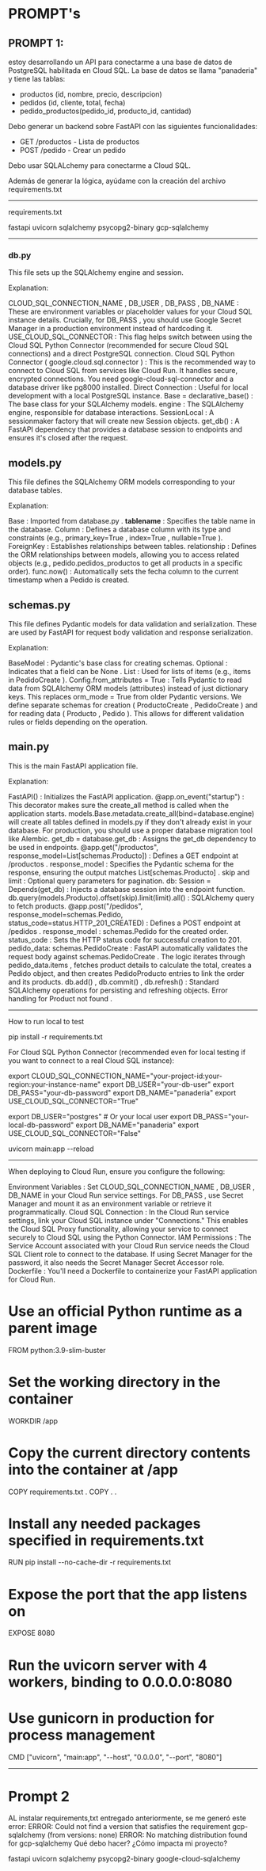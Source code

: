 # PROMPT's

## PROMPT 1:

estoy desarrollando un API para conectarme a una base de datos de PostgreSQL habilitada en Cloud SQL.
La base de datos se llama "panaderia" y tiene las tablas:
- productos (id, nombre, precio, descripcion)
- pedidos (id, cliente, total, fecha)
- pedido_productos(pedido_id, producto_id, cantidad)

Debo generar un backend sobre FastAPI con las siguientes funcionalidades:
- GET /productos - Lista de productos
- POST /pedido - Crear un pedido

Debo usar SQLALchemy para conectarme a Cloud SQL.

Además de generar la lógica, ayúdame con la creación del archivo requirements.txt

---
requirements.txt

fastapi
uvicorn
sqlalchemy
psycopg2-binary
gcp-sqlalchemy

---

### db.py

This file sets up the SQLAlchemy engine and session.

Explanation:

CLOUD_SQL_CONNECTION_NAME , DB_USER , DB_PASS , DB_NAME : These are environment variables or placeholder values for your Cloud SQL instance details. Crucially, for DB_PASS , you should use Google Secret Manager in a production environment instead of hardcoding it.
USE_CLOUD_SQL_CONNECTOR : This flag helps switch between using the Cloud SQL Python Connector (recommended for secure Cloud SQL connections) and a direct PostgreSQL connection.
Cloud SQL Python Connector ( google.cloud.sql.connector ) : This is the recommended way to connect to Cloud SQL from services like Cloud Run. It handles secure, encrypted connections. You need google-cloud-sql-connector and a database driver like pg8000 installed.
Direct Connection : Useful for local development with a local PostgreSQL instance.
Base = declarative_base() : The base class for your SQLAlchemy models.
engine : The SQLAlchemy engine, responsible for database interactions.
SessionLocal : A sessionmaker factory that will create new Session objects.
get_db() : A FastAPI dependency that provides a database session to endpoints and ensures it's closed after the request.


## models.py
This file defines the SQLAlchemy ORM models corresponding to your database tables.

Explanation:

Base : Imported from database.py .
__tablename__ : Specifies the table name in the database.
Column : Defines a database column with its type and constraints (e.g., primary_key=True , index=True , nullable=True ).
ForeignKey : Establishes relationships between tables.
relationship : Defines the ORM relationships between models, allowing you to access related objects (e.g., pedido.pedidos_productos to get all products in a specific order).
func.now() : Automatically sets the fecha column to the current timestamp when a Pedido is created.

## schemas.py
This file defines Pydantic models for data validation and serialization. These are used by FastAPI for request body validation and response serialization.

Explanation:

BaseModel : Pydantic's base class for creating schemas.
Optional : Indicates that a field can be None .
List : Used for lists of items (e.g., items in PedidoCreate ).
Config.from_attributes = True : Tells Pydantic to read data from SQLAlchemy ORM models (attributes) instead of just dictionary keys. This replaces orm_mode = True from older Pydantic versions.
We define separate schemas for creation ( ProductoCreate , PedidoCreate ) and for reading data ( Producto , Pedido ). This allows for different validation rules or fields depending on the operation.


## main.py
This is the main FastAPI application file.

Explanation:

FastAPI() : Initializes the FastAPI application.
@app.on_event("startup") : This decorator makes sure the create_all method is called when the application starts. models.Base.metadata.create_all(bind=database.engine) will create all tables defined in models.py if they don't already exist in your database. For production, you should use a proper database migration tool like Alembic.
get_db = database.get_db : Assigns the get_db dependency to be used in endpoints.
@app.get("/productos", response_model=List[schemas.Producto]) :
Defines a GET endpoint at /productos .
response_model : Specifies the Pydantic schema for the response, ensuring the output matches List[schemas.Producto] .
skip and limit : Optional query parameters for pagination.
db: Session = Depends(get_db) : Injects a database session into the endpoint function.
db.query(models.Producto).offset(skip).limit(limit).all() : SQLAlchemy query to fetch products.
@app.post("/pedidos", response_model=schemas.Pedido, status_code=status.HTTP_201_CREATED) :
Defines a POST endpoint at /pedidos .
response_model : schemas.Pedido for the created order.
status_code : Sets the HTTP status code for successful creation to 201.
pedido_data: schemas.PedidoCreate : FastAPI automatically validates the request body against schemas.PedidoCreate .
The logic iterates through pedido_data.items , fetches product details to calculate the total, creates a Pedido object, and then creates PedidoProducto entries to link the order and its products.
db.add() , db.commit() , db.refresh() : Standard SQLAlchemy operations for persisting and refreshing objects.
Error handling for Product not found .



--- 
How to run local to test

pip install -r requirements.txt

For Cloud SQL Python Connector (recommended even for local testing if you want to connect to a real Cloud SQL instance):

export CLOUD_SQL_CONNECTION_NAME="your-project-id:your-region:your-instance-name"
export DB_USER="your-db-user"
export DB_PASS="your-db-password"
export DB_NAME="panaderia"
export USE_CLOUD_SQL_CONNECTOR="True"


export DB_USER="postgres" # Or your local user
export DB_PASS="your-local-db-password"
export DB_NAME="panaderia"
export USE_CLOUD_SQL_CONNECTOR="False"


uvicorn main:app --reload



---

When deploying to Cloud Run, ensure you configure the following:

Environment Variables : Set CLOUD_SQL_CONNECTION_NAME , DB_USER , DB_NAME in your Cloud Run service settings. For DB_PASS , use Secret Manager and mount it as an environment variable or retrieve it programmatically.
Cloud SQL Connection : In the Cloud Run service settings, link your Cloud SQL instance under "Connections." This enables the Cloud SQL Proxy functionality, allowing your service to connect securely to Cloud SQL using the Python Connector.
IAM Permissions : The Service Account associated with your Cloud Run service needs the Cloud SQL Client role to connect to the database. If using Secret Manager for the password, it also needs the Secret Manager Secret Accessor role.
Dockerfile : You'll need a Dockerfile to containerize your FastAPI application for Cloud Run.



# Use an official Python runtime as a parent image
FROM python:3.9-slim-buster

# Set the working directory in the container
WORKDIR /app

# Copy the current directory contents into the container at /app
COPY requirements.txt .
COPY . .

# Install any needed packages specified in requirements.txt
RUN pip install --no-cache-dir -r requirements.txt

# Expose the port that the app listens on
EXPOSE 8080

# Run the uvicorn server with 4 workers, binding to 0.0.0.0:8080
# Use gunicorn in production for process management
CMD ["uvicorn", "main:app", "--host", "0.0.0.0", "--port", "8080"]



---
# Prompt 2

AL instalar requirements,txt entregado anteriormente, se me generó este error: ERROR: Could not find a version that satisfies the requirement gcp-sqlalchemy (from versions: none) ERROR: No matching distribution found for gcp-sqlalchemy Qué debo hacer? ¿Cómo impacta mi proyecto?

fastapi
uvicorn
sqlalchemy
psycopg2-binary
google-cloud-sqlalchemy